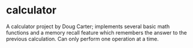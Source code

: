 # calculator

A calculator project by Doug Carter; implements several basic math functions and a memory recall feature which remembers the answer to the previous calculation.  Can only perform one operation at a time.
